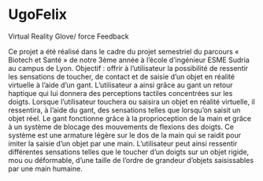 # UgoFelix
Virtual Reality Glove/ force Feedback



Ce projet a été réalisé dans le cadre du projet semestriel du parcours « Biotech et Santé » de notre 3ème année à l’école
d’ingénieur ESME Sudria au campus de Lyon. Objectif : offrir à l’utilisateur la possibilité de ressentir les sensations de toucher,
de contact et de saisie d’un objet en réalité virtuelle à l’aide d’un gant. L’utilisateur a ainsi grâce au gant un retour haptique qui
lui donnera des perceptions tactiles concentrées sur les doigts. Lorsque l’utilisateur touchera ou saisira un objet en réalité
virtuelle, il ressentira, à l’aide du gant, des sensations telles que lorsqu’on saisit un objet réel.
Le gant fonctionne grâce à la proprioception de la main et grâce à un système de blocage des mouvements de flexions
des doigts. Ce système est une armature légère sur le dos de la main qui se raidit pour imiter la saisie d’un objet par une main.
L’utilisateur peut ainsi ressentir différentes sensations telles que le toucher d’un doigts sur un objet rigide, mou ou déformable,
d’une taille de l’ordre de grandeur d’objets saisissables par une main humaine.
